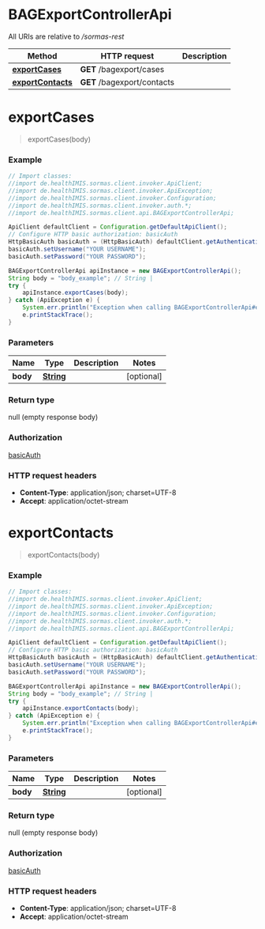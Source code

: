 # BAGExportControllerApi

All URIs are relative to */sormas-rest*

Method | HTTP request | Description
------------- | ------------- | -------------
[**exportCases**](BAGExportControllerApi.md#exportCases) | **GET** /bagexport/cases | 
[**exportContacts**](BAGExportControllerApi.md#exportContacts) | **GET** /bagexport/contacts | 

<a name="exportCases"></a>
# **exportCases**
> exportCases(body)



### Example
```java
// Import classes:
//import de.healthIMIS.sormas.client.invoker.ApiClient;
//import de.healthIMIS.sormas.client.invoker.ApiException;
//import de.healthIMIS.sormas.client.invoker.Configuration;
//import de.healthIMIS.sormas.client.invoker.auth.*;
//import de.healthIMIS.sormas.client.api.BAGExportControllerApi;

ApiClient defaultClient = Configuration.getDefaultApiClient();
// Configure HTTP basic authorization: basicAuth
HttpBasicAuth basicAuth = (HttpBasicAuth) defaultClient.getAuthentication("basicAuth");
basicAuth.setUsername("YOUR USERNAME");
basicAuth.setPassword("YOUR PASSWORD");

BAGExportControllerApi apiInstance = new BAGExportControllerApi();
String body = "body_example"; // String | 
try {
    apiInstance.exportCases(body);
} catch (ApiException e) {
    System.err.println("Exception when calling BAGExportControllerApi#exportCases");
    e.printStackTrace();
}
```

### Parameters

Name | Type | Description  | Notes
------------- | ------------- | ------------- | -------------
 **body** | [**String**](String.md)|  | [optional]

### Return type

null (empty response body)

### Authorization

[basicAuth](../README.md#basicAuth)

### HTTP request headers

 - **Content-Type**: application/json; charset=UTF-8
 - **Accept**: application/octet-stream

<a name="exportContacts"></a>
# **exportContacts**
> exportContacts(body)



### Example
```java
// Import classes:
//import de.healthIMIS.sormas.client.invoker.ApiClient;
//import de.healthIMIS.sormas.client.invoker.ApiException;
//import de.healthIMIS.sormas.client.invoker.Configuration;
//import de.healthIMIS.sormas.client.invoker.auth.*;
//import de.healthIMIS.sormas.client.api.BAGExportControllerApi;

ApiClient defaultClient = Configuration.getDefaultApiClient();
// Configure HTTP basic authorization: basicAuth
HttpBasicAuth basicAuth = (HttpBasicAuth) defaultClient.getAuthentication("basicAuth");
basicAuth.setUsername("YOUR USERNAME");
basicAuth.setPassword("YOUR PASSWORD");

BAGExportControllerApi apiInstance = new BAGExportControllerApi();
String body = "body_example"; // String | 
try {
    apiInstance.exportContacts(body);
} catch (ApiException e) {
    System.err.println("Exception when calling BAGExportControllerApi#exportContacts");
    e.printStackTrace();
}
```

### Parameters

Name | Type | Description  | Notes
------------- | ------------- | ------------- | -------------
 **body** | [**String**](String.md)|  | [optional]

### Return type

null (empty response body)

### Authorization

[basicAuth](../README.md#basicAuth)

### HTTP request headers

 - **Content-Type**: application/json; charset=UTF-8
 - **Accept**: application/octet-stream


